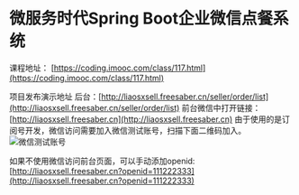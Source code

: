 # 微服务时代Spring Boot企业微信点餐系统
课程地址：
[https://coding.imooc.com/class/117.html](https://coding.imooc.com/class/117.html)

项目发布演示地址
后台：[http://liaosxsell.freesaber.cn/seller/order/list](http://liaosxsell.freesaber.cn/seller/order/list)
前台微信中打开链接：[http://liaosxsell.freesaber.cn](http://liaosxsell.freesaber.cn)
由于使用的是订阅号开发，微信访问需要加入微信测试账号，扫描下面二维码加入。
![微信测试账号](http://mmbiz.qpic.cn/mmbiz_jpg/mEVgk14AqcqEHuCGFjQKMYFvJd7b8yAg8dCB3T7bJPicGAAnQvSXNHbbwSxxYZf9AtmnJuLuD32sXdak1jnLYrA/0 "微信测试账号")

如果不使用微信访问前台页面，可以手动添加openid:
[http://liaosxsell.freesaber.cn?openid=111222333](http://liaosxsell.freesaber.cn?openid=111222333)



